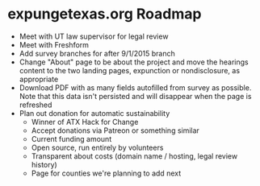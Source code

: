 # expungetexas.org Roadmap

* Meet with UT law supervisor for legal review
* Meet with Freshform
* Add survey branches for after 9/1/2015 branch
* Change "About" page to be about the project and move the hearings content to the two landing pages, expunction or nondisclosure, as appropriate
* Download PDF with as many fields autofilled from survey as possible. Note that this data isn't persisted and will disappear when the page is refreshed
* Plan out donation for automatic sustainability
  - Winner of ATX Hack for Change
  - Accept donations via Patreon or something similar
  - Current funding amount
  - Open source, run entirely by volunteers
  - Transparent about costs (domain name / hosting, legal review history)
  - Page for counties we're planning to add next
